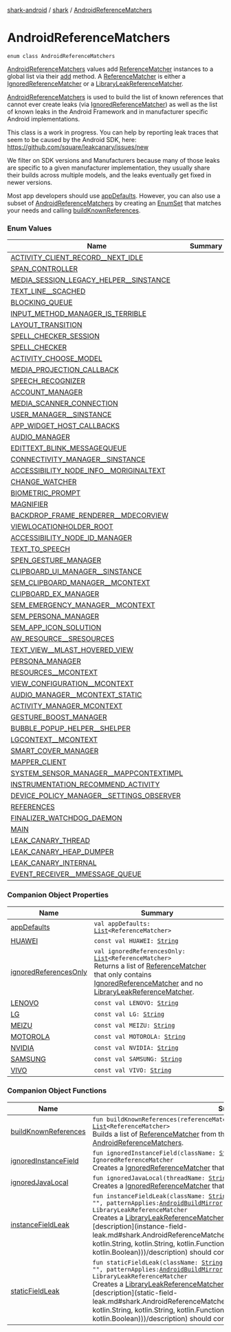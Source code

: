 [shark-android](../../index.md) / [shark](../index.md) / [AndroidReferenceMatchers](./index.md)

# AndroidReferenceMatchers

`enum class AndroidReferenceMatchers`

[AndroidReferenceMatchers](./index.md) values add [ReferenceMatcher](#) instances to a global list via their
[add](#) method. A [ReferenceMatcher](#) is either a [IgnoredReferenceMatcher](#) or
a [LibraryLeakReferenceMatcher](#).

[AndroidReferenceMatchers](./index.md) is used to build the list of known references that cannot ever create
leaks (via [IgnoredReferenceMatcher](#)) as well as the list of known leaks in the Android Framework
and in manufacturer specific Android implementations.

This class is a work in progress. You can help by reporting leak traces that seem to be caused
by the Android SDK, here: https://github.com/square/leakcanary/issues/new

We filter on SDK versions and Manufacturers because many of those leaks are specific to a given
manufacturer implementation, they usually share their builds across multiple models, and the
leaks eventually get fixed in newer versions.

Most app developers should use [appDefaults](app-defaults.md). However, you can also use a subset of
[AndroidReferenceMatchers](./index.md) by creating an [EnumSet](https://docs.oracle.com/javase/6/docs/api/java/util/EnumSet.html) that matches your needs and calling
[buildKnownReferences](build-known-references.md).

### Enum Values

| Name | Summary |
|---|---|
| [ACTIVITY_CLIENT_RECORD__NEXT_IDLE](-a-c-t-i-v-i-t-y_-c-l-i-e-n-t_-r-e-c-o-r-d__-n-e-x-t_-i-d-l-e.md) |  |
| [SPAN_CONTROLLER](-s-p-a-n_-c-o-n-t-r-o-l-l-e-r.md) |  |
| [MEDIA_SESSION_LEGACY_HELPER__SINSTANCE](-m-e-d-i-a_-s-e-s-s-i-o-n_-l-e-g-a-c-y_-h-e-l-p-e-r__-s-i-n-s-t-a-n-c-e.md) |  |
| [TEXT_LINE__SCACHED](-t-e-x-t_-l-i-n-e__-s-c-a-c-h-e-d.md) |  |
| [BLOCKING_QUEUE](-b-l-o-c-k-i-n-g_-q-u-e-u-e.md) |  |
| [INPUT_METHOD_MANAGER_IS_TERRIBLE](-i-n-p-u-t_-m-e-t-h-o-d_-m-a-n-a-g-e-r_-i-s_-t-e-r-r-i-b-l-e.md) |  |
| [LAYOUT_TRANSITION](-l-a-y-o-u-t_-t-r-a-n-s-i-t-i-o-n.md) |  |
| [SPELL_CHECKER_SESSION](-s-p-e-l-l_-c-h-e-c-k-e-r_-s-e-s-s-i-o-n.md) |  |
| [SPELL_CHECKER](-s-p-e-l-l_-c-h-e-c-k-e-r.md) |  |
| [ACTIVITY_CHOOSE_MODEL](-a-c-t-i-v-i-t-y_-c-h-o-o-s-e_-m-o-d-e-l.md) |  |
| [MEDIA_PROJECTION_CALLBACK](-m-e-d-i-a_-p-r-o-j-e-c-t-i-o-n_-c-a-l-l-b-a-c-k.md) |  |
| [SPEECH_RECOGNIZER](-s-p-e-e-c-h_-r-e-c-o-g-n-i-z-e-r.md) |  |
| [ACCOUNT_MANAGER](-a-c-c-o-u-n-t_-m-a-n-a-g-e-r.md) |  |
| [MEDIA_SCANNER_CONNECTION](-m-e-d-i-a_-s-c-a-n-n-e-r_-c-o-n-n-e-c-t-i-o-n.md) |  |
| [USER_MANAGER__SINSTANCE](-u-s-e-r_-m-a-n-a-g-e-r__-s-i-n-s-t-a-n-c-e.md) |  |
| [APP_WIDGET_HOST_CALLBACKS](-a-p-p_-w-i-d-g-e-t_-h-o-s-t_-c-a-l-l-b-a-c-k-s.md) |  |
| [AUDIO_MANAGER](-a-u-d-i-o_-m-a-n-a-g-e-r.md) |  |
| [EDITTEXT_BLINK_MESSAGEQUEUE](-e-d-i-t-t-e-x-t_-b-l-i-n-k_-m-e-s-s-a-g-e-q-u-e-u-e.md) |  |
| [CONNECTIVITY_MANAGER__SINSTANCE](-c-o-n-n-e-c-t-i-v-i-t-y_-m-a-n-a-g-e-r__-s-i-n-s-t-a-n-c-e.md) |  |
| [ACCESSIBILITY_NODE_INFO__MORIGINALTEXT](-a-c-c-e-s-s-i-b-i-l-i-t-y_-n-o-d-e_-i-n-f-o__-m-o-r-i-g-i-n-a-l-t-e-x-t.md) |  |
| [CHANGE_WATCHER](-c-h-a-n-g-e_-w-a-t-c-h-e-r.md) |  |
| [BIOMETRIC_PROMPT](-b-i-o-m-e-t-r-i-c_-p-r-o-m-p-t.md) |  |
| [MAGNIFIER](-m-a-g-n-i-f-i-e-r.md) |  |
| [BACKDROP_FRAME_RENDERER__MDECORVIEW](-b-a-c-k-d-r-o-p_-f-r-a-m-e_-r-e-n-d-e-r-e-r__-m-d-e-c-o-r-v-i-e-w.md) |  |
| [VIEWLOCATIONHOLDER_ROOT](-v-i-e-w-l-o-c-a-t-i-o-n-h-o-l-d-e-r_-r-o-o-t.md) |  |
| [ACCESSIBILITY_NODE_ID_MANAGER](-a-c-c-e-s-s-i-b-i-l-i-t-y_-n-o-d-e_-i-d_-m-a-n-a-g-e-r.md) |  |
| [TEXT_TO_SPEECH](-t-e-x-t_-t-o_-s-p-e-e-c-h.md) |  |
| [SPEN_GESTURE_MANAGER](-s-p-e-n_-g-e-s-t-u-r-e_-m-a-n-a-g-e-r.md) |  |
| [CLIPBOARD_UI_MANAGER__SINSTANCE](-c-l-i-p-b-o-a-r-d_-u-i_-m-a-n-a-g-e-r__-s-i-n-s-t-a-n-c-e.md) |  |
| [SEM_CLIPBOARD_MANAGER__MCONTEXT](-s-e-m_-c-l-i-p-b-o-a-r-d_-m-a-n-a-g-e-r__-m-c-o-n-t-e-x-t.md) |  |
| [CLIPBOARD_EX_MANAGER](-c-l-i-p-b-o-a-r-d_-e-x_-m-a-n-a-g-e-r.md) |  |
| [SEM_EMERGENCY_MANAGER__MCONTEXT](-s-e-m_-e-m-e-r-g-e-n-c-y_-m-a-n-a-g-e-r__-m-c-o-n-t-e-x-t.md) |  |
| [SEM_PERSONA_MANAGER](-s-e-m_-p-e-r-s-o-n-a_-m-a-n-a-g-e-r.md) |  |
| [SEM_APP_ICON_SOLUTION](-s-e-m_-a-p-p_-i-c-o-n_-s-o-l-u-t-i-o-n.md) |  |
| [AW_RESOURCE__SRESOURCES](-a-w_-r-e-s-o-u-r-c-e__-s-r-e-s-o-u-r-c-e-s.md) |  |
| [TEXT_VIEW__MLAST_HOVERED_VIEW](-t-e-x-t_-v-i-e-w__-m-l-a-s-t_-h-o-v-e-r-e-d_-v-i-e-w.md) |  |
| [PERSONA_MANAGER](-p-e-r-s-o-n-a_-m-a-n-a-g-e-r.md) |  |
| [RESOURCES__MCONTEXT](-r-e-s-o-u-r-c-e-s__-m-c-o-n-t-e-x-t.md) |  |
| [VIEW_CONFIGURATION__MCONTEXT](-v-i-e-w_-c-o-n-f-i-g-u-r-a-t-i-o-n__-m-c-o-n-t-e-x-t.md) |  |
| [AUDIO_MANAGER__MCONTEXT_STATIC](-a-u-d-i-o_-m-a-n-a-g-e-r__-m-c-o-n-t-e-x-t_-s-t-a-t-i-c.md) |  |
| [ACTIVITY_MANAGER_MCONTEXT](-a-c-t-i-v-i-t-y_-m-a-n-a-g-e-r_-m-c-o-n-t-e-x-t.md) |  |
| [GESTURE_BOOST_MANAGER](-g-e-s-t-u-r-e_-b-o-o-s-t_-m-a-n-a-g-e-r.md) |  |
| [BUBBLE_POPUP_HELPER__SHELPER](-b-u-b-b-l-e_-p-o-p-u-p_-h-e-l-p-e-r__-s-h-e-l-p-e-r.md) |  |
| [LGCONTEXT__MCONTEXT](-l-g-c-o-n-t-e-x-t__-m-c-o-n-t-e-x-t.md) |  |
| [SMART_COVER_MANAGER](-s-m-a-r-t_-c-o-v-e-r_-m-a-n-a-g-e-r.md) |  |
| [MAPPER_CLIENT](-m-a-p-p-e-r_-c-l-i-e-n-t.md) |  |
| [SYSTEM_SENSOR_MANAGER__MAPPCONTEXTIMPL](-s-y-s-t-e-m_-s-e-n-s-o-r_-m-a-n-a-g-e-r__-m-a-p-p-c-o-n-t-e-x-t-i-m-p-l.md) |  |
| [INSTRUMENTATION_RECOMMEND_ACTIVITY](-i-n-s-t-r-u-m-e-n-t-a-t-i-o-n_-r-e-c-o-m-m-e-n-d_-a-c-t-i-v-i-t-y.md) |  |
| [DEVICE_POLICY_MANAGER__SETTINGS_OBSERVER](-d-e-v-i-c-e_-p-o-l-i-c-y_-m-a-n-a-g-e-r__-s-e-t-t-i-n-g-s_-o-b-s-e-r-v-e-r.md) |  |
| [REFERENCES](-r-e-f-e-r-e-n-c-e-s.md) |  |
| [FINALIZER_WATCHDOG_DAEMON](-f-i-n-a-l-i-z-e-r_-w-a-t-c-h-d-o-g_-d-a-e-m-o-n.md) |  |
| [MAIN](-m-a-i-n.md) |  |
| [LEAK_CANARY_THREAD](-l-e-a-k_-c-a-n-a-r-y_-t-h-r-e-a-d.md) |  |
| [LEAK_CANARY_HEAP_DUMPER](-l-e-a-k_-c-a-n-a-r-y_-h-e-a-p_-d-u-m-p-e-r.md) |  |
| [LEAK_CANARY_INTERNAL](-l-e-a-k_-c-a-n-a-r-y_-i-n-t-e-r-n-a-l.md) |  |
| [EVENT_RECEIVER__MMESSAGE_QUEUE](-e-v-e-n-t_-r-e-c-e-i-v-e-r__-m-m-e-s-s-a-g-e_-q-u-e-u-e.md) |  |

### Companion Object Properties

| Name | Summary |
|---|---|
| [appDefaults](app-defaults.md) | `val appDefaults: `[`List`](https://kotlinlang.org/api/latest/jvm/stdlib/kotlin.collections/-list/index.html)`<ReferenceMatcher>` |
| [HUAWEI](-h-u-a-w-e-i.md) | `const val HUAWEI: `[`String`](https://kotlinlang.org/api/latest/jvm/stdlib/kotlin/-string/index.html) |
| [ignoredReferencesOnly](ignored-references-only.md) | `val ignoredReferencesOnly: `[`List`](https://kotlinlang.org/api/latest/jvm/stdlib/kotlin.collections/-list/index.html)`<ReferenceMatcher>`<br>Returns a list of [ReferenceMatcher](#) that only contains [IgnoredReferenceMatcher](#) and no [LibraryLeakReferenceMatcher](#). |
| [LENOVO](-l-e-n-o-v-o.md) | `const val LENOVO: `[`String`](https://kotlinlang.org/api/latest/jvm/stdlib/kotlin/-string/index.html) |
| [LG](-l-g.md) | `const val LG: `[`String`](https://kotlinlang.org/api/latest/jvm/stdlib/kotlin/-string/index.html) |
| [MEIZU](-m-e-i-z-u.md) | `const val MEIZU: `[`String`](https://kotlinlang.org/api/latest/jvm/stdlib/kotlin/-string/index.html) |
| [MOTOROLA](-m-o-t-o-r-o-l-a.md) | `const val MOTOROLA: `[`String`](https://kotlinlang.org/api/latest/jvm/stdlib/kotlin/-string/index.html) |
| [NVIDIA](-n-v-i-d-i-a.md) | `const val NVIDIA: `[`String`](https://kotlinlang.org/api/latest/jvm/stdlib/kotlin/-string/index.html) |
| [SAMSUNG](-s-a-m-s-u-n-g.md) | `const val SAMSUNG: `[`String`](https://kotlinlang.org/api/latest/jvm/stdlib/kotlin/-string/index.html) |
| [VIVO](-v-i-v-o.md) | `const val VIVO: `[`String`](https://kotlinlang.org/api/latest/jvm/stdlib/kotlin/-string/index.html) |

### Companion Object Functions

| Name | Summary |
|---|---|
| [buildKnownReferences](build-known-references.md) | `fun buildKnownReferences(referenceMatchers: `[`Set`](https://kotlinlang.org/api/latest/jvm/stdlib/kotlin.collections/-set/index.html)`<`[`AndroidReferenceMatchers`](./index.md)`>): `[`List`](https://kotlinlang.org/api/latest/jvm/stdlib/kotlin.collections/-list/index.html)`<ReferenceMatcher>`<br>Builds a list of [ReferenceMatcher](#) from the [referenceMatchers](build-known-references.md#shark.AndroidReferenceMatchers.Companion$buildKnownReferences(kotlin.collections.Set((shark.AndroidReferenceMatchers)))/referenceMatchers) set of [AndroidReferenceMatchers](./index.md). |
| [ignoredInstanceField](ignored-instance-field.md) | `fun ignoredInstanceField(className: `[`String`](https://kotlinlang.org/api/latest/jvm/stdlib/kotlin/-string/index.html)`, fieldName: `[`String`](https://kotlinlang.org/api/latest/jvm/stdlib/kotlin/-string/index.html)`): IgnoredReferenceMatcher`<br>Creates a [IgnoredReferenceMatcher](#) that matches a [InstanceFieldPattern](#). |
| [ignoredJavaLocal](ignored-java-local.md) | `fun ignoredJavaLocal(threadName: `[`String`](https://kotlinlang.org/api/latest/jvm/stdlib/kotlin/-string/index.html)`): IgnoredReferenceMatcher`<br>Creates a [IgnoredReferenceMatcher](#) that matches a [JavaLocalPattern](#). |
| [instanceFieldLeak](instance-field-leak.md) | `fun instanceFieldLeak(className: `[`String`](https://kotlinlang.org/api/latest/jvm/stdlib/kotlin/-string/index.html)`, fieldName: `[`String`](https://kotlinlang.org/api/latest/jvm/stdlib/kotlin/-string/index.html)`, description: `[`String`](https://kotlinlang.org/api/latest/jvm/stdlib/kotlin/-string/index.html)` = "", patternApplies: `[`AndroidBuildMirror`](../-android-build-mirror/index.md)`.() -> `[`Boolean`](https://kotlinlang.org/api/latest/jvm/stdlib/kotlin/-boolean/index.html)` = ALWAYS): LibraryLeakReferenceMatcher`<br>Creates a [LibraryLeakReferenceMatcher](#) that matches a [InstanceFieldPattern](#). [description](instance-field-leak.md#shark.AndroidReferenceMatchers.Companion$instanceFieldLeak(kotlin.String, kotlin.String, kotlin.String, kotlin.Function1((shark.AndroidBuildMirror, kotlin.Boolean)))/description) should convey what we know about this library leak. |
| [staticFieldLeak](static-field-leak.md) | `fun staticFieldLeak(className: `[`String`](https://kotlinlang.org/api/latest/jvm/stdlib/kotlin/-string/index.html)`, fieldName: `[`String`](https://kotlinlang.org/api/latest/jvm/stdlib/kotlin/-string/index.html)`, description: `[`String`](https://kotlinlang.org/api/latest/jvm/stdlib/kotlin/-string/index.html)` = "", patternApplies: `[`AndroidBuildMirror`](../-android-build-mirror/index.md)`.() -> `[`Boolean`](https://kotlinlang.org/api/latest/jvm/stdlib/kotlin/-boolean/index.html)` = ALWAYS): LibraryLeakReferenceMatcher`<br>Creates a [LibraryLeakReferenceMatcher](#) that matches a [StaticFieldPattern](#). [description](static-field-leak.md#shark.AndroidReferenceMatchers.Companion$staticFieldLeak(kotlin.String, kotlin.String, kotlin.String, kotlin.Function1((shark.AndroidBuildMirror, kotlin.Boolean)))/description) should convey what we know about this library leak. |
